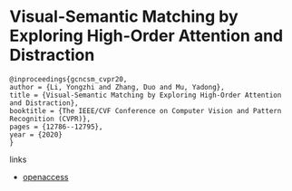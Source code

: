 # Visual-Semantic Matching by Exploring High-Order Attention and Distraction

```
@inproceedings{gcncsm_cvpr20,
author = {Li, Yongzhi and Zhang, Duo and Mu, Yadong},
title = {Visual-Semantic Matching by Exploring High-Order Attention and Distraction},
booktitle = {The IEEE/CVF Conference on Computer Vision and Pattern Recognition (CVPR)},
pages = {12786--12795},
year = {2020}
}
```

links
- [openaccess](http://openaccess.thecvf.com/content_CVPR_2020/html/Chen_Intelligent_Home_3D_Automatic_3D-House_Design_From_Linguistic_Descriptions_Only_CVPR_2020_paper.html)
